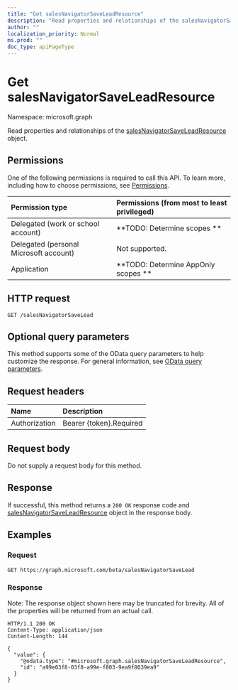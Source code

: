 ```yaml
---
title: "Get salesNavigatorSaveLeadResource"
description: "Read properties and relationships of the salesNavigatorSaveLeadResource object."
author: ""
localization_priority: Normal
ms.prod: ""
doc_type: apiPageType
---
```


# Get salesNavigatorSaveLeadResource

Namespace: microsoft.graph

Read properties and relationships of the [salesNavigatorSaveLeadResource](../resources/salesnavigatorsaveleadresource.md) object.

## Permissions
One of the following permissions is required to call this API. To learn more, including how to choose permissions, see [Permissions](/concepts/permissions-reference.md).

|Permission type|Permissions (from most to least privileged)|
|:---|:---|
|Delegated (work or school account)|**TODO: Determine scopes **|
|Delegated (personal Microsoft account)|Not supported.|
|Application|**TODO: Determine AppOnly scopes **|

## HTTP request
<!-- {
  "blockType": "ignored"
}
-->
``` http
GET /salesNavigatorSaveLead
```

## Optional query parameters
This method supports some of the OData query parameters to help customize the response. For general information, see [OData query parameters](/graph/query-parameters).

## Request headers
|Name|Description|
|:---|:---|
|Authorization|Bearer {token}.Required|

## Request body
Do not supply a request body for this method.

## Response
If successful, this method returns a `200 OK` response code and [salesNavigatorSaveLeadResource](../resources/salesnavigatorsaveleadresource.md) object in the response body.

## Examples

### Request
<!-- {
  "blockType": "request",
  "name": "get_salesnavigatorsaveleadresource"
}
-->
``` http
GET https://graph.microsoft.com/beta/salesNavigatorSaveLead
```

### Response
Note: The response object shown here may be truncated for brevity. All of the properties will be returned from an actual call.
<!-- {
  "blockType": "response",
  "truncated": true,
  "@odata.type": "microsoft.graph.salesNavigatorSaveLeadResource"
}
-->
``` http
HTTP/1.1 200 OK
Content-Type: application/json
Content-Length: 144

{
  "value": {
    "@odata.type": "#microsoft.graph.salesNavigatorSaveLeadResource",
    "id": "a99e03f8-03f8-a99e-f803-9ea9f8039ea9"
  }
}
```

